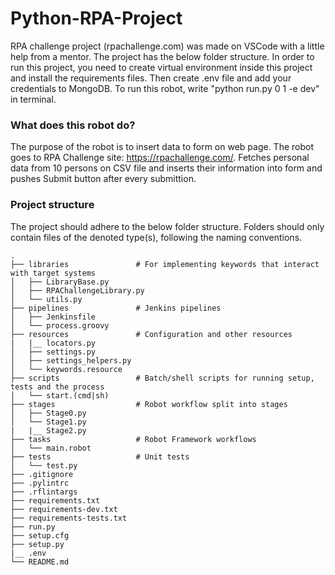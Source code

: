 # Python-RPA-Project
RPA challenge project (rpachallenge.com) was made on VSCode with a little help from a mentor.
The project has the below folder structure. In order to run this project, you need to create virtual environment inside this project and install the requirements files. Then create .env file and add your credentials to MongoDB. To run this robot, write "python run.py 0 1 -e dev" in terminal. 

### What does this robot do?
The purpose of the robot is to insert data to form on web page. The robot goes to RPA Challenge site: https://rpachallenge.com/. Fetches personal data from 10 persons on CSV file and inserts their information into form and pushes Submit button after every submittion.


### Project structure

The project should adhere to the below folder structure. Folders should only contain files of the denoted type(s), following the naming conventions.

    .
    ├── libraries               # For implementing keywords that interact with target systems
    │   ├── LibraryBase.py
    │   ├── RPAChallengeLibrary.py
    │   └── utils.py
    ├── pipelines               # Jenkins pipelines
    │   ├── Jenkinsfile
    │   └── process.groovy
    ├── resources               # Configuration and other resources
    |   |__ locators.py
    │   ├── settings.py
    │   ├── settings_helpers.py
    │   └── keywords.resource
    ├── scripts                 # Batch/shell scripts for running setup, tests and the process
    │   └── start.(cmd|sh)
    ├── stages                  # Robot workflow split into stages
    │   ├── Stage0.py
    │   └── Stage1.py
    |   |__ Stage2.py
    ├── tasks                   # Robot Framework workflows
    │   └── main.robot
    ├── tests                   # Unit tests
    │   └── test.py
    ├── .gitignore
    ├── .pylintrc
    ├── .rflintargs
    ├── requirements.txt
    ├── requirements-dev.txt
    ├── requirements-tests.txt
    ├── run.py
    ├── setup.cfg
    ├── setup.py
    |__ .env
    └── README.md
